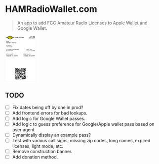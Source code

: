 # HAMRadioWallet.com

> An app to add FCC Amateur Radio Licenses to Apple Wallet and Google Wallet.

<img src="./public/apple_pass.jpg" width="100" height="150" alt="Example Apple Wallet Pass"/>

## TODO

- [ ] Fix dates being off by one in prod?
- [ ] Add frontend errors for bad lookups.
- [ ] Add logic for Google Wallet passes.
- [ ] Add logic to guess preference for Google/Apple wallet pass based on user agent.
- [ ] Dynamically display an example pass?
- [ ] Test with various call signs, missing zip codes, long names, expired licenses, light mode, etc.
- [ ] Remove construction banner.
- [ ] Add donation method.
